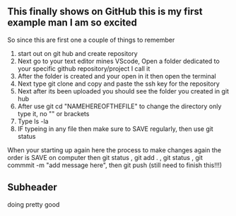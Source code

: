 
## This finally shows on GitHub this is my first example man I am so excited

So since this are first one a couple of things to remember
1. start out on git hub and create repository
2. Next go to your text editor mines VScode, Open a folder dedicated to your specific github repository/project I call it
3. After the folder is created and your open in it then open the terminal
4. Next type git clone and copy and paste the ssh key for the repository
5. Next after its been uploaded you should see the folder you created in git hub
6. After use git cd "NAMEHEREOFTHEFILE" to change the directory only type it, no "" or brackets
7. Type ls -la 
8. IF typeing in any file then make sure to SAVE regularly, then use git status

When your starting up again here the process to make changes again the order is SAVE on computer then git status , git add . , git status , git commmit -m "add message here", then git push (still need to finish this!!!)


## Subheader
doing pretty good 


